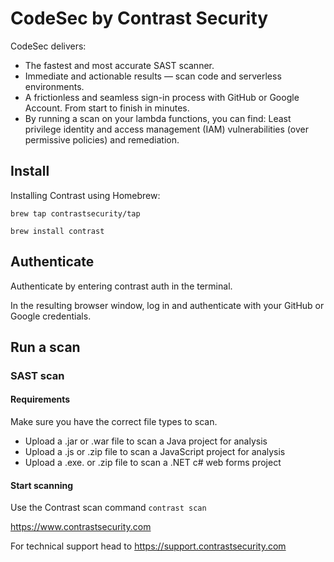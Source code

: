 # CodeSec by Contrast Security

CodeSec delivers:

- The fastest and most accurate SAST scanner.
- Immediate and actionable results — scan code and serverless environments.
- A frictionless and seamless sign-in process with GitHub or Google Account. From start to finish in minutes.
- By running a scan on your lambda functions, you can find: Least privilege identity and access management (IAM) vulnerabilities (over permissive policies) and remediation.

## Install

Installing Contrast using Homebrew:

```shell
brew tap contrastsecurity/tap
```

```console
brew install contrast
```

## Authenticate

Authenticate by entering contrast auth in the terminal.

In the resulting browser window, log in and authenticate with your GitHub or Google credentials.

## Run a scan

### SAST scan

#### Requirements
Make sure you have the correct file types to scan.

- Upload a .jar or .war file to scan a Java project for analysis
- Upload a .js or .zip file to scan a JavaScript project for analysis
- Upload a .exe. or .zip file to scan a .NET c# web forms project

#### Start scanning
Use the Contrast scan command `contrast scan`


https://www.contrastsecurity.com

For technical support head to https://support.contrastsecurity.com
